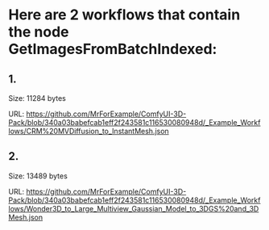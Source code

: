 # Here are 2 workflows that contain the node GetImagesFromBatchIndexed:

## 1. 

Size: 11284 bytes

URL: https://github.com/MrForExample/ComfyUI-3D-Pack/blob/340a03babefcab1eff2f243581c116530080948d/_Example_Workflows/CRM%20MVDiffusion_to_InstantMesh.json

## 2. 

Size: 13489 bytes

URL: https://github.com/MrForExample/ComfyUI-3D-Pack/blob/340a03babefcab1eff2f243581c116530080948d/_Example_Workflows/Wonder3D_to_Large_Multiview_Gaussian_Model_to_3DGS%20and_3DMesh.json

